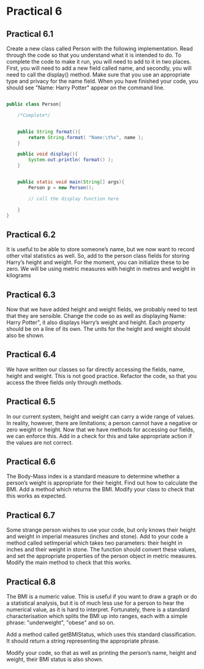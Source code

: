 # Practical 6

## Practical 6.1

Create a new class called Person with the following implementation. Read
through the code so that you understand what it is intended to do. To
complete the code to make it run, you will need to add to it in two places.
First, you will need to add a new field called name, and secondly, you will
need to call the display() method. Make sure that you use an appropriate
type and privacy for the name field. When you have finished your code,
you should see "Name: Harry Potter" appear on the command line.
    
```java

public class Person{

    /*Complete*/


    public String format(){
        return String.format( "Name:\t%s", name );
    }

    public void display(){
        System.out.println( format() );
    }


    public static void main(String[] args){
        Person p = new Person();

        // call the display function here

    }
}

```

## Practical 6.2

It is useful to be able to store someone’s name, but we now want to record
other vital statistics as well. So, add to the person class fields for
storing Harry’s height and weight. For the moment, you can initialize these
to be zero. We will be using metric measures with height in metres and
weight in kilograms


## Practical 6.3

Now that we have added height and weight fields, we probably need to test
that they are sensible. Change the code so as well as displaying Name: Harry
Potter", it also displays Harry’s weight and height. Each property should
be on a line of its own. The units for the height and weight should also be
shown.

## Practical 6.4

We have written our classes so far directly accessing the fields, name,
height and weight. This is not good practice. Refactor the code, so that
you access the three fields only through methods.

## Practical 6.5

In our current system, height and weight can carry a wide range of values. In
reality, however, there are limitations; a person cannot have a negative or
zero weight or height. Now that we have methods for accessing our fields,
we can enforce this. Add in a check for this and take appropriate action
if the values are not correct.
   
## Practical 6.6

The Body-Mass index is a standard measure to determine whether a person’s
weight is appropriate for their height. Find out how to calculate the BMI.
Add a method which returns the BMI. Modify your class to check that this
works as expected.

## Practical 6.7

Some strange person wishes to use your code, but only knows their height and
weight in imperial measures (inches and stone). Add to your code a method
called setImperial which takes two parameters: their height in inches and
their weight in stone. The function should convert these values, and set
the appropriate properties of the person object in metric measures.
Modify the main method to check that this works.

## Practical 6.8

The BMI is a numeric value. This is useful if you want to draw a graph or do
a statistical analysis, but it is of much less use for a person to hear the numerical value, as
it is hard to interpret. Fortunately, there is a standard characterisation
which splits the BMI up into ranges, each with a simple phrase:
"underweight", "obese" and so on.

Add a method called getBMIStatus, which uses this standard classification. It
should return a string representing the appropriate phrase.

Modify your code, so that as well as printing the person’s name, height and
weight, their BMI status is also shown.
